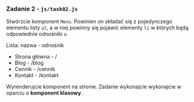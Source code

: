 ### Zadanie 2 - `js/task02.js`

Stwórzcie komponent `Menu`. Powinien on składać się z pojedynczego elementu listy `ul`, a w niej powinny się pojawić elementy `li` w których będą odpowiednie odnośniki `a`.

Lista: nazwa - odnośnik

- Strona główna - /
- Blog - /blog
- Cennik - /cennik
- Kontakt - /kontakt

Wyrenderujcie komponent na stronie. Zadanie wykonajcie wykonajcie w oparciu o **komponent klasowy**.